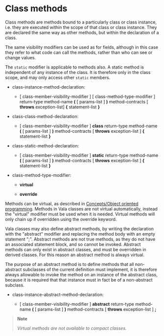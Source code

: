

Class methods
=============

Class methods are methods bound to a particularly class or class instance, i.e. they are executed within the scope of that class or class instance. They are declared the same way as other methods, but within the declaration of a class.

The same visibility modifiers can be used as for fields, although in this case they refer to what code can call the methods, rather than who can see or change values.

The `static` modifier is applicable to methods also. A static method is independent of any instance of the class. It is therefore only in the class scope, and may only access other `static` members.

-   class-instance-method-declaration:

    -   [ class-member-visibility-modifier ] [ class-method-type-modifier ] return-type method-name **(** [ params-list ] **)** method-contracts [ **throws** exception-list] **{** statement-list **}**


-   class-class-method-declaration:

    -   [ class-member-visibility-modifier ] **class** return-type method-name **(** [ params-list ] **)** method-contracts [ **throws** exception-list ] **{** statement-list **}**


-   class-static-method-declaration:

    -   [ class-member-visibility-modifier ] **static** return-type method-name **(** [ params-list ] **)** method-contracts [ **throws** exception-list ] **{** statement-list **}**


-   class-method-type-modifier:

    -   **virtual**

    -   **override**


Methods can be virtual, as described in [Concepts/Object oriented programming](object_oriented_programming.md). Methods in Vala classes are not virtual automatically, instead the "virtual" modifier must be used when it is needed. Virtual methods will only chain up if overridden using the override keyword.

Vala classes may also define abstract methods, by writing the declaration with the "abstract" modifier and replacing the method body with an empty statement ";". Abstract methods are not true methods, as they do not have an associated statement block, and so cannot be invoked. Abstract methods can only exist in abstract classes, and must be overridden in derived classes. For this reason an abstract method is always virtual.

The purpose of an abstract method is to define methods that all non-abstract subclasses of the current definition must implement, it is therefore always allowable to invoke the method on an instance of the abstract class, because it is required that that instance must in fact be of a non-abstract subclass.

-   class-instance-abstract-method-declaration:

    -   [ class-member-visibility-modifier ] **abstract** return-type method-name **(** [ params-list ] **)** method-contracts [ **throws** exception-list ] **;**

> **Note**
>
> *Virtual methods are not available to compact classes.*

